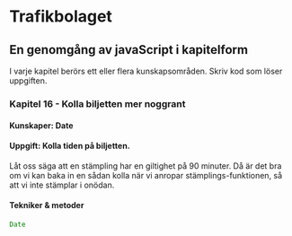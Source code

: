 # Trafikbolaget
## En genomgång av javaScript i kapitelform
I varje kapitel berörs ett eller flera kunskapsområden. Skriv kod som löser uppgiften.
### Kapitel 16 - Kolla biljetten mer noggrant
#### Kunskaper: Date
#### Uppgift: Kolla tiden på biljetten.
Låt oss säga att en stämpling har en giltighet på 90 minuter. Då är det bra om vi kan baka in en sådan kolla när vi anropar stämplings-funktionen, så att vi inte stämplar i onödan.

#### Tekniker & metoder
```javascript
Date
``` 